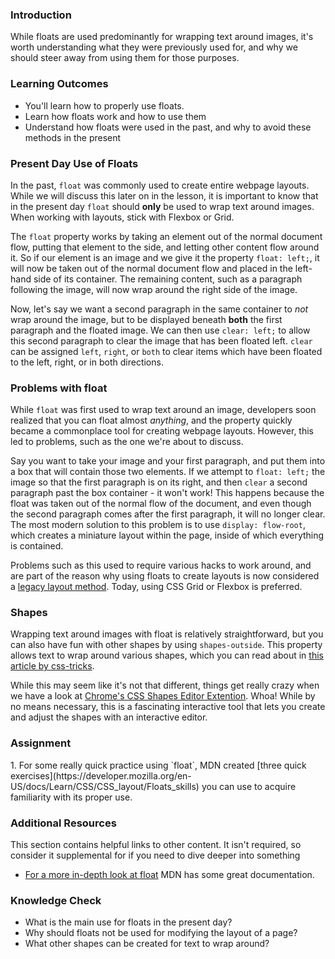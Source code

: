 ### Introduction
While floats are used predominantly for wrapping text around images, it's worth understanding what they were previously used for, and why we should steer away from using them for those purposes.

### Learning Outcomes
* You'll learn how to properly use floats. 
* Learn how floats work and how to use them
* Understand how floats were used in the past, and why to avoid these methods in the present

### Present Day Use of Floats
In the past, `float` was commonly used to create entire webpage layouts. While we will discuss this later on in the lesson, it is important to know that in the present day `float` should **only** be used to wrap text around images. When working with layouts, stick with Flexbox or Grid.

The `float` property works by taking an element out of the normal document flow, putting that element to the side, and letting other content flow around it. So if our element is an image and we give it the property `float: left;`, it will now be taken out of the normal document flow and placed in the left-hand side of its container. The remaining content, such as a paragraph following the image, will now wrap around the right side of the image. 

Now, let's say we want a second paragraph in the same container to *not* wrap around the image, but to be displayed beneath **both** the first paragraph and the floated image. We can then use `clear: left;` to allow this second paragraph to clear the image that has been floated left. `clear` can be assigned `left`, `right`, or `both` to clear items which have been floated to the left, right, or in both directions.

### Problems with float
While `float` was first used to wrap text around an image, developers soon realized that you can float almost *anything*, and the property quickly became a commonplace tool for creating webpage layouts. However, this led to problems, such as the one we're about to discuss.

Say you want to take your image and your first paragraph, and put them into a box that will contain those two elements. If we attempt to `float: left;` the image so that the first paragraph is on its right, and then `clear` a second paragraph past the box container - it won't work! This happens because the float was taken out of the normal flow of the document, and even though the second paragraph comes after the first paragraph, it will no longer clear. The most modern solution to this problem is to use `display: flow-root`, which creates a miniature layout within the page, inside of which everything is contained.

Problems such as this used to require various hacks to work around, and are part of the reason why using floats to create layouts is now considered a [legacy layout method](https://developer.mozilla.org/en-US/docs/Learn/CSS/CSS_layout/Legacy_Layout_Methods). Today, using CSS Grid or Flexbox is preferred.

### Shapes
Wrapping text around images with float is relatively straightforward, but you can also have fun with other shapes by using `shapes-outside`. This property allows text to wrap around various shapes, which you can read about in [this article by css-tricks](https://css-tricks.com/almanac/properties/s/shape-outside/). 

While this may seem like it's not that different, things get really crazy when we have a look at [Chrome's CSS Shapes Editor Extention](https://chrome.google.com/webstore/detail/css-shapes-editor/nenndldnbcncjmeacmnondmkkfedmgmp?hl=en-US). Whoa! While by no means necessary, this is a fascinating interactive tool that lets you create and adjust the shapes with an interactive editor.

### Assignment
<div class="lesson-content__panel" markdown="1">
1. For some really quick practice using `float`, MDN created [three quick exercises](https://developer.mozilla.org/en-US/docs/Learn/CSS/CSS_layout/Floats_skills) you can use to acquire familiarity with its proper use.
</div>

### Additional Resources
This section contains helpful links to other content. It isn't required, so consider it supplemental for if you need to dive deeper into something
* [For a more in-depth look at float](https://developer.mozilla.org/en-US/docs/Learn/CSS/CSS_layout/Floats) MDN has some great documentation.

### Knowledge Check
* What is the main use for floats in the present day?
* Why should floats not be used for modifying the layout of a page?
* What other shapes can be created for text to wrap around?